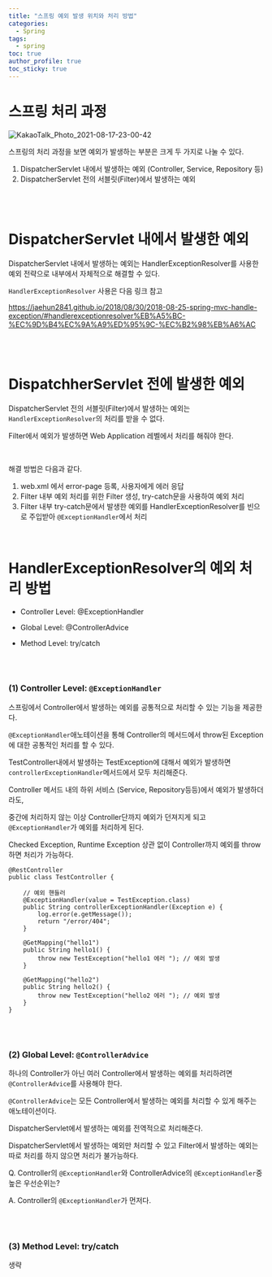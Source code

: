 ```yaml
---
title: "스프링 예외 발생 위치와 처리 방법"
categories:
  - Spring 
tags:
  - spring 
toc: true
author_profile: true
toc_sticky: true
---
```




# 스프링 처리 과정 



![KakaoTalk_Photo_2021-08-17-23-00-42](https://user-images.githubusercontent.com/33855307/129752405-32d58181-4260-43ce-aa8d-2ece9164f964.jpeg)


스프링의 처리 과정을 보면 예외가 발생하는 부분은 크게 두 가지로 나눌 수 있다.    

1. DispatcherServlet 내에서 발생하는 예외 (Controller, Service, Repository 등) 
2. DispatcherServlet 전의 서블릿(Filter)에서 발생하는 예외   


<br />
<br />


# DispatcherServlet 내에서 발생한 예외   



DispatcherServlet 내에서 발생하는 예외는 HandlerExceptionResolver를 사용한 예외 전략으로 내부에서 자체적으로 해결할 수 있다.

`HandlerExceptionResolver` 사용은 다음 링크 참고

<https://jaehun2841.github.io/2018/08/30/2018-08-25-spring-mvc-handle-exception/#handlerexceptionresolver%EB%A5%BC-%EC%9D%B4%EC%9A%A9%ED%95%9C-%EC%B2%98%EB%A6%AC>  



<br />
<br />


# DispatchherServlet 전에 발생한 예외 



DispatcherServlet 전의 서블릿(Filter)에서 발생하는 예외는 `HandlerExceptionResolver`의 처리를 받을 수 없다. 

 Filter에서 예외가 발생하면 Web Application 레벨에서 처리를 해줘야 한다.

<br />

해결 방법은 다음과 같다. 

1. web.xml 에서 error-page 등록, 사용자에게 에러 응답 
2. Filter 내부 예외 처리를 위한 Filter 생성, try-catch문을 사용하여 예외 처리 
3. Filter 내부 try-catch문에서 발생한 예외를  HandlerExceptionResolver를 빈으로 주입받아 `@ExceptionHandler`에서 처리

<br />

# HandlerExceptionResolver의 예외 처리 방법 

 

* Controller Level: @ExceptionHandler

* Global Level: @ControllerAdvice

* Method Level: try/catch


<br />
<br />

### (1) Controller Level: `@ExceptionHandler` 

스프링에서 Controller에서 발생하는 예외를 공통적으로 처리할 수 있는 기능을 제공한다.

`@ExceptionHandler`애노테이션을 통해 Controller의 메서드에서 throw된 Exception에 대한 공통적인 처리를 할 수 있다.

TestController내에서 발생하는 TestException에 대해서 예외가 발생하면 `controllerExceptionHandler`메서드에서 모두 처리해준다.
<br />


Controller 메서드 내의 하위 서비스 (Service, Repository등등)에서 예외가 발생하더라도, 

중간에 처리하지 않는 이상 Controller단까지 예외가 던져지게 되고 `@ExceptionHandler`가 예외를 처리하게 된다.

Checked Exception, Runtime Exception 상관 없이 Controller까지 예외를 throw하면 처리가 가능하다.



```
@RestController
public class TestController {

    // 예외 핸들러
    @ExceptionHandler(value = TestException.class)
    public String controllerExceptionHandler(Exception e) {
        log.error(e.getMessage());
        return "/error/404";
    }

    @GetMapping("hello1")
    public String hello1() {
        throw new TestException("hello1 에러 "); // 예외 발생
    }

    @GetMapping("hello2")
    public String hello2() {
        throw new TestException("hello2 에러 "); // 예외 발생
    }
}
```





<br />
<br />


### (2) Global Level: `@ControllerAdvice` 

하나의 Controller가 아닌 여러 Controller에서 발생하는 예외를 처리하려면 `@ControllerAdvice`를 사용해야 한다.

`@ControllerAdvice`는 모든 Controller에서 발생하는 예외를 처리할 수 있게 해주는 애노테이션이다.  

DispatcherServlet에서 발생하는 예외를 전역적으로 처리해준다. 

DispatcherServlet에서 발생하는 예외만 처리할 수 있고 Filter에서 발생하는 예외는 따로 처리를 하지 않으면 처리가 불가능하다. 



Q. Controller의 `@ExceptionHandler`와 ControllerAdvice의 `@ExceptionHandler`중 높은 우선순위는? 

A. Controller의 `@ExceptionHandler`가 먼저다. 




<br />
<br />



### (3) Method Level: try/catch

생략
